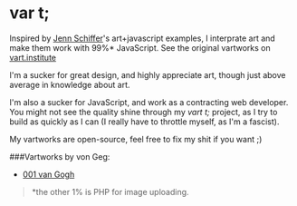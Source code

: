 # var t;

Inspired by [Jenn Schiffer](http://jennmoney.biz)'s art+javascript examples, I interprate art and make them work with 99%* JavaScript. See the original vartworks on [vart.institute](http://vart.institute/)

I'm a sucker for great design, and highly appreciate art, though just above average in knowledge about art.

I'm also a sucker for JavaScript, and work as a contracting web developer. You might not see the quality shine through my *vart t;* project, as I try to build as quickly as I can (I really have to throttle myself, as I'm a fascist).

My vartworks are open-source, feel free to fix my shit if you want ;)

###Vartworks by von Geg:
* [001 van Gogh](https://github.com/designbyadrian/vart/wiki/vanGogh)

> *the other 1% is PHP for image uploading.
